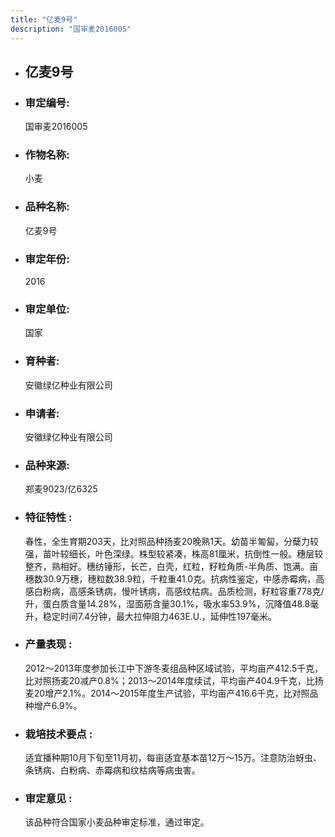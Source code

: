 ```yaml
---
title: "亿麦9号"
description: "国审麦2016005"
---
```

* ## 亿麦9号
* ###  审定编号:  
   国审麦2016005

*  ### 作物名称:  
   小麦

*   ###  品种名称: 
    亿麦9号

*   ### 审定年份: 
    2016

*   ### 审定单位:  
    国家

*   ### 育种者:  
    安徽绿亿种业有限公司

*   ### 申请者:  
    安徽绿亿种业有限公司

*   ### 品种来源:  
    郑麦9023/亿6325

*   ### 特征特性 : 
    春性，全生育期203天，比对照品种扬麦20晚熟1天。幼苗半匍匐，分蘖力较强，苗叶较细长，叶色深绿。株型较紧凑，株高81厘米，抗倒性一般。穗层较整齐，熟相好。穗纺锤形，长芒，白壳，红粒，籽粒角质-半角质、饱满。亩穗数30.9万穗，穗粒数38.9粒，千粒重41.0克。抗病性鉴定，中感赤霉病，高感白粉病，高感条锈病，慢叶锈病，高感纹枯病。品质检测，籽粒容重778克/升，蛋白质含量14.28%，湿面筋含量30.1%，吸水率53.9%，沉降值48.8毫升，稳定时间7.4分钟，最大拉伸阻力463E.U.，延伸性197毫米。

*   ### 产量表现 : 
    2012～2013年度参加长江中下游冬麦组品种区域试验，平均亩产412.5千克，比对照扬麦20减产0.8%；2013～2014年度续试，平均亩产404.9千克，比扬麦20增产2.1%。2014～2015年度生产试验，平均亩产416.6千克，比对照品种增产6.9%。

*   ### 栽培技术要点 : 
    适宜播种期10月下旬至11月初，每亩适宜基本苗12万～15万。注意防治蚜虫、条锈病、白粉病、赤霉病和纹枯病等病虫害。

*   ### 审定意见 : 
    该品种符合国家小麦品种审定标准，通过审定。
